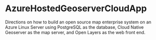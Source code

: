 # AzureHostedGeoserverCloudApp
Directions on how to build an open source map enterprise system on an Azure Linux Server using PostgreSQL as the database, Cloud Native Geoserver as the map server, and Open Layers as the web front end. 
